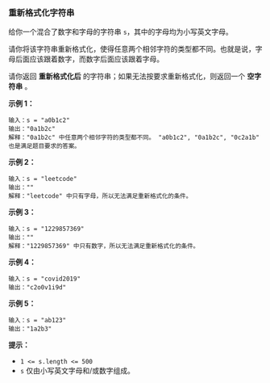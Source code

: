 ### 重新格式化字符串 ###
给你一个混合了数字和字母的字符串 `s`，其中的字母均为小写英文字母。

请你将该字符串重新格式化，使得任意两个相邻字符的类型都不同。也就是说，字母后面应该跟着数字，而数字后面应该跟着字母。

请你返回 **重新格式化后** 的字符串；如果无法按要求重新格式化，则返回一个 **空字符串** 。



**示例 1：**

```
输入：s = "a0b1c2"
输出："0a1b2c"
解释："0a1b2c" 中任意两个相邻字符的类型都不同。 "a0b1c2", "0a1b2c", "0c2a1b" 也是满足题目要求的答案。
```

**示例 2：**

```
输入：s = "leetcode"
输出：""
解释："leetcode" 中只有字母，所以无法满足重新格式化的条件。
```

**示例 3：**

```
输入：s = "1229857369"
输出：""
解释："1229857369" 中只有数字，所以无法满足重新格式化的条件。
```

**示例 4：**

```
输入：s = "covid2019"
输出："c2o0v1i9d"
```

**示例 5：**

```
输入：s = "ab123"
输出："1a2b3"
```



**提示：**

* `1 <= s.length <= 500`
* `s` 仅由小写英文字母和/或数字组成。

